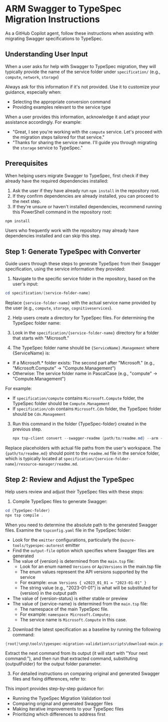 # ARM Swagger to TypeSpec Migration Instructions

As a GitHub Copilot agent, follow these instructions when assisting with migrating Swagger specifications to TypeSpec.

## Understanding User Input

When a user asks for help with Swagger to TypeSpec migration, they will typically provide the name of the service folder under `specification/` (e.g., `compute`, `network`, `storage`)

Always ask for this information if it's not provided. Use it to customize your guidance, especially when:
- Selecting the appropriate conversion command
- Providing examples relevant to the service type

When a user provides this information, acknowledge it and adapt your assistance accordingly. For example:
- "Great, I see you're working with the `compute` service. Let's proceed with the migration steps tailored for that service."
- "Thanks for sharing the service name. I'll guide you through migrating the `storage` service to TypeSpec."

## Prerequisites

When helping users migrate Swagger to TypeSpec, first check if they already have the required dependencies installed:

1. Ask the user if they have already run `npm install` in the repository root.
2. If they confirm dependencies are already installed, you can proceed to the next step.
3. If they're unsure or haven't installed dependencies, recommend running this PowerShell command in the repository root:

```powershell
npm install
```

Users who frequently work with the repository may already have dependencies installed and can skip this step.

## Step 1: Generate TypeSpec with Converter

Guide users through these steps to generate TypeSpec from their Swagger specification, using the service information they provided:

1. Navigate to the specific service folder in the repository, based on the user's input:

```powershell
cd specification/{service-folder-name}
```

Replace `{service-folder-name}` with the actual service name provided by the user (e.g., `compute`, `storage`, `cognitiveservices`).

2. Help users create a directory for TypeSpec files. For determining the TypeSpec folder name:

 1. Look in the `specification/{service-folder-name}` directory for a folder that starts with "Microsoft."
 2. The TypeSpec folder name should be `{ServiceName}.Management` where {ServiceName} is:
   - If a Microsoft.* folder exists: The second part after "Microsoft." (e.g., "Microsoft.Compute" → "Compute.Management")
   - Otherwise: The service folder name in PascalCase (e.g., "compute" → "Compute.Management")

  For example:
  - If `specification/compute` contains `Microsoft.Compute` folder, the TypeSpec folder should be `Compute.Management`
  - If `specification/cdn` contains `Microsoft.Cdn` folder, the TypeSpec folder should be `Cdn.Management`

3. Run this command in the folder {TypeSpec-folder} created in the previous step.

   ```powershell
   npx tsp-client convert --swagger-readme {path/to/readme.md} --arm --fully-compatible
   ```

Replace placeholders with actual file paths from the user's workspace. The `{path/to/readme.md}` should point to the `readme.md` file in the service folder, which is typically located at `specification/{service-folder-name}/resource-manager/readme.md`.

## Step 2: Review and Adjust the TypeSpec

Help users review and adjust their TypeSpec files with these steps:

1. Compile TypeSpec files to generate Swagger:

```powershell
cd {TypeSpec-folder}
npx tsp compile .
```

When you need to determine the absolute path to the generated Swagger files. Examine the `tspconfig.yaml` file in the TypeSpec folder:
   - Look for the `emitter` configurations, particularly the `@azure-tools/typespec-autorest` emitter
   - Find the `output-file` option which specifies where Swagger files are generated
   - The value of {version} is determined from the `main.tsp` file:
     - Look for an enum named `Versions` or `ApiVersions` in the main.tsp file
     - The enum values represent the API versions supported by the service
     - For example: `enum Versions { v2023_01_01 = "2023-01-01" }` 
     - The string value (e.g., "2023-01-01") is what will be substituted for {version} in the output path
   - The value of {version-status} is either stable or preview
   - The value of {service-name} is determined from the `main.tsp` file:
     - The namespace of the main TypeSpec file.
     - For example: `namespace Microsoft.Compute;`
     - The service name is `Microsoft.Compute` in this case.

2. Download the latest specification as a baseline by running the following command:

```powershell
{root}\eng\tools\typespec-migration-validation\scripts\download-main.ps1 {absolute/path/to/generated/swagger}
```
Extract the next command from its output (it will start with "Your next command:"), and then run that extracted command, substituting {outputFolder} for the output folder parameter.

3. For detailed instructions on comparing original and generated Swagger files and fixing differences, refer to:

<!-- INSTRUCTIONS IMPORT: .github/instructions/comparison.instructions.md -->

This import provides step-by-step guidance for:
- Running the TypeSpec Migration Validation tool
- Comparing original and generated Swagger files
- Making iterative improvements to your TypeSpec files
- Prioritizing which differences to address first